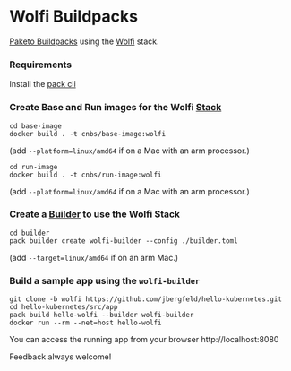 # Wolfi Buildpacks
[Paketo Buildpacks](https://github.com/paketo-buildpacks) using the [Wolfi](https://github.com/wolfi-dev/) stack.

### Requirements
Install the [pack cli](https://buildpacks.io/docs/for-platform-operators/how-to/integrate-ci/pack/)

### Create Base and Run images for the Wolfi [Stack](https://paketo.io/docs/concepts/stacks/)

```
cd base-image
docker build . -t cnbs/base-image:wolfi
```
(add `--platform=linux/amd64` if on a Mac with an arm processor.)

```
cd run-image
docker build . -t cnbs/run-image:wolfi
```
(add `--platform=linux/amd64` if on a Mac with an arm processor.)

### Create a [Builder](https://buildpacks.io/docs/for-platform-operators/how-to/build-inputs/create-builder/builder/) to use the Wolfi Stack
```
cd builder
pack builder create wolfi-builder --config ./builder.toml
```
(add `--target=linux/amd64` if on an arm Mac.)

### Build a sample app using the `wolfi-builder`
```
git clone -b wolfi https://github.com/jbergfeld/hello-kubernetes.git
cd hello-kubernetes/src/app
pack build hello-wolfi --builder wolfi-builder
docker run --rm --net=host hello-wolfi
```
You can access the running app from your browser http://localhost:8080

Feedback always welcome!

